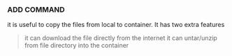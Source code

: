 ### ADD COMMAND
it is useful to copy the files from local to container. It has two extra features
> it can download the file directly from the internet
> it can untar/unzip from file directory into the container
